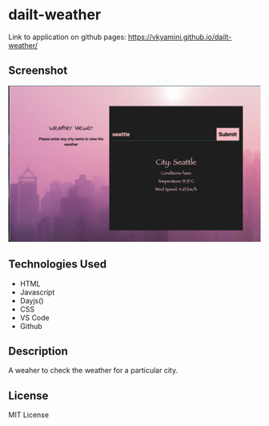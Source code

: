 # dailt-weather

Link to application on github pages: https://vkyamini.github.io/dailt-weather/

## Screenshot
![Screenshot](/img/Screen%20Shot%202023-05-27%20at%208.33.45%20AM.png)

## Technologies Used
* HTML
* Javascript
* Dayjs()
* CSS
* VS Code
* Github

## Description
A weaher to check the weather for a particular city.

## License
MIT License













